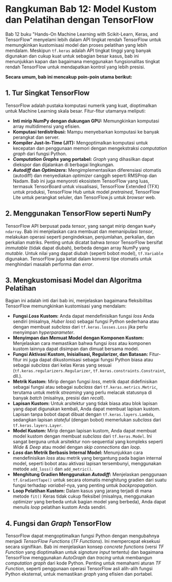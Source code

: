 # Rangkuman Bab 12: Model Kustom dan Pelatihan dengan TensorFlow

Bab 12 buku "Hands-On Machine Learning with Scikit-Learn, Keras, and TensorFlow" menyelami lebih dalam API tingkat rendah TensorFlow untuk memungkinkan kustomisasi model dan proses pelatihan yang lebih mendalam. Meskipun `tf.keras` adalah API tingkat tinggi yang banyak digunakan dan cukup kuat untuk sebagian besar kasus, bab ini menunjukkan kapan dan bagaimana menggunakan fungsionalitas tingkat rendah TensorFlow untuk mendapatkan kontrol yang lebih presisi.

**Secara umum, bab ini mencakup poin-poin utama berikut:**

## 1. Tur Singkat TensorFlow 
TensorFlow adalah pustaka komputasi numerik yang kuat, dioptimalkan untuk Machine Learning skala besar. Fitur-fitur utamanya meliputi:
* **Inti mirip NumPy dengan dukungan GPU:** Memungkinkan komputasi array multidimensi yang efisien.
* **Komputasi terdistribusi:** Mampu menyebarkan komputasi ke banyak perangkat dan server.
* **Kompiler Just-In-Time (JIT):** Mengoptimalkan komputasi untuk kecepatan dan penggunaan memori dengan mengekstraksi *computation graph* dari fungsi Python.
* ***Computation Graphs* yang portabel:** *Graph* yang dihasilkan dapat diekspor dan dijalankan di berbagai lingkungan.
* ***Autodiff* dan *Optimizers*:** Mengimplementasikan diferensiasi otomatis (autodiff) dan menyediakan *optimizer* canggih seperti RMSProp dan Nadam.
Bab ini juga menyoroti ekosistem TensorFlow yang luas, termasuk TensorBoard untuk visualisasi, TensorFlow Extended (TFX) untuk produksi, TensorFlow Hub untuk model *pretrained*, TensorFlow Lite untuk perangkat seluler, dan TensorFlow.js untuk *browser* web.

## 2. Menggunakan TensorFlow seperti NumPy 
TensorFlow API berpusat pada *tensor*, yang sangat mirip dengan `NumPy ndarray`. Bab ini menjelaskan cara membuat dan memanipulasi *tensor*, melakukan operasi seperti pengindeksan, penjumlahan, perkalian, dan perkalian matriks. Penting untuk dicatat bahwa *tensor* TensorFlow bersifat *immutable* (tidak dapat diubah), berbeda dengan array NumPy yang *mutable*. Untuk nilai yang dapat diubah (seperti bobot model), `tf.Variable` digunakan. TensorFlow juga ketat dalam konversi tipe otomatis untuk menghindari masalah performa dan *error*.

## 3. Mengkustomisasi Model dan Algoritma Pelatihan 
Bagian ini adalah inti dari bab ini, menjelaskan bagaimana fleksibilitas TensorFlow memungkinkan kustomisasi yang mendalam:
* **Fungsi *Loss* Kustom:** Anda dapat mendefinisikan fungsi *loss* Anda sendiri (misalnya, *Huber loss*) sebagai fungsi Python sederhana atau dengan membuat *subclass* dari `tf.keras.losses.Loss` jika perlu menyimpan *hyperparameter*.
* **Menyimpan dan Memuat Model dengan Komponen Kustom:** Menjelaskan cara memastikan bahwa fungsi *loss* atau komponen kustom lainnya dapat disimpan dan dimuat bersama model.
* **Fungsi Aktivasi Kustom, Inisialisasi, Regularizer, dan Batasan:** Fitur-fitur ini juga dapat dikustomisasi sebagai fungsi Python biasa atau sebagai *subclass* dari kelas Keras yang sesuai (`tf.keras.regularizers.Regularizer`, `tf.keras.constraints.Constraint`, dll.).
* **Metrik Kustom:** Mirip dengan fungsi *loss*, metrik dapat didefinisikan sebagai fungsi atau sebagai *subclass* dari `tf.keras.metrics.Metric`, terutama untuk metrik *streaming* yang perlu melacak statusnya di banyak *batch* (misalnya, presisi dan *recall*).
* **Lapisan Kustom:** Untuk arsitektur yang tidak biasa atau blok lapisan yang dapat digunakan kembali, Anda dapat membuat lapisan kustom. Lapisan tanpa bobot dapat dibuat dengan `tf.keras.layers.Lambda`, sedangkan lapisan *stateful* (dengan bobot) memerlukan *subclass* dari `tf.keras.layers.Layer`.
* **Model Kustom:** Mirip dengan lapisan kustom, Anda dapat membuat model kustom dengan membuat *subclass* dari `tf.keras.Model`. Ini sangat berguna untuk arsitektur non-sequential yang kompleks seperti *Wide & Deep* atau model dengan *skip connections* dan *loop*.
* ***Loss* dan Metrik Berbasis Internal Model:** Menunjukkan cara mendefinisikan *loss* atau metrik yang bergantung pada bagian internal model, seperti bobot atau aktivasi lapisan tersembunyi, menggunakan metode `add_loss()` dan `add_metric()`.
* **Menghitung Gradien Menggunakan *Autodiff*:** Menjelaskan penggunaan `tf.GradientTape()` untuk secara otomatis menghitung gradien dari suatu fungsi terhadap *variabel*-nya, yang penting untuk *backpropagation*.
* **Loop Pelatihan Kustom:** Dalam kasus yang jarang terjadi di mana metode `fit()` Keras tidak cukup fleksibel (misalnya, menggunakan *optimizer* yang berbeda untuk bagian model yang berbeda), Anda dapat menulis *loop* pelatihan kustom Anda sendiri.

## 4. Fungsi dan *Graph* TensorFlow 
TensorFlow dapat mengoptimalkan fungsi Python dengan mengubahnya menjadi *TensorFlow Functions* (*TF Functions*). Ini mempercepat eksekusi secara signifikan. Bab ini menjelaskan konsep *concrete functions* (versi *TF Function* yang dioptimalkan untuk *signature input* tertentu) dan bagaimana TensorFlow menggunakan *AutoGraph* dan *tracing* untuk membangun *computation graph* dari kode Python. Penting untuk memahami aturan *TF Function*, seperti penggunaan operasi TensorFlow asli alih-alih fungsi Python eksternal, untuk memastikan *graph* yang efisien dan portabel.
